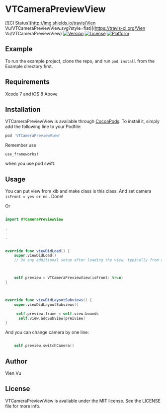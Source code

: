 # VTCameraPreviewView

[![CI Status](http://img.shields.io/travis/Vien Vu/VTCameraPreviewView.svg?style=flat)](https://travis-ci.org/Vien Vu/VTCameraPreviewView)
[![Version](https://img.shields.io/cocoapods/v/VTCameraPreviewView.svg?style=flat)](http://cocoapods.org/pods/VTCameraPreviewView)
[![License](https://img.shields.io/cocoapods/l/VTCameraPreviewView.svg?style=flat)](http://cocoapods.org/pods/VTCameraPreviewView)
[![Platform](https://img.shields.io/cocoapods/p/VTCameraPreviewView.svg?style=flat)](http://cocoapods.org/pods/VTCameraPreviewView)

## Example

To run the example project, clone the repo, and run `pod install` from the Example directory first.

## Requirements

Xcode 7 and iOS 8 Above

## Installation

VTCameraPreviewView is available through [CocoaPods](http://cocoapods.org). To install
it, simply add the following line to your Podfile:

```ruby
pod 'VTCameraPreviewView'
```

Remember use

```
use_frameworks!
```
when you use pod swift.

## Usage

You can put view from xib and make class is this class. And set camera `isFront = yes or no` . Done!

Or

```swift

import VTCameraPreviewView

.
.
.


override func viewDidLoad() {
    super.viewDidLoad()
    // Do any additional setup after loading the view, typically from a nib.



    self.preview = VTCameraPreviewView(isFront: true)
}



override func viewDidLayoutSubviews() {
    super.viewDidLayoutSubviews()

     self.preview.frame = self.view.bounds
      self.view.addSubview(preiview)
}

```

And you can change camera by one line:

```swift

    self.preview.switchCamera()

```

## Author

Vien Vu

## License

VTCameraPreviewView is available under the MIT license. See the LICENSE file for more info.
